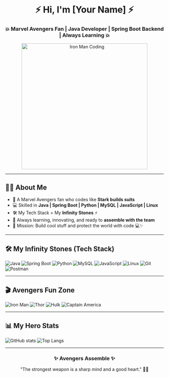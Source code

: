 <h1 align="center">⚡ Hi, I'm [Your Name] ⚡</h1>
<h3 align="center">💥 Marvel Avengers Fan | Java Developer | Spring Boot Backend | Always Learning 💥</h3>

<p align="center">
  <img src="https://media.giphy.com/media/3o7TKsQ4bYgYp8k3Og/giphy.gif" width="400" alt="Iron Man Coding">
</p>

---

## 🦸‍♂️ About Me
- 🌟 A Marvel Avengers fan who codes like **Stark builds suits**
- 💻 Skilled in **Java | Spring Boot | Python | MySQL | JavaScript | Linux**
- 🛠️ My Tech Stack = My **Infinity Stones** ⚡
- 🚀 Always learning, innovating, and ready to **assemble with the team**
- 🎯 Mission: Build cool stuff and protect the world with code 💻✨

---

## 🛠️ My Infinity Stones (Tech Stack)

![Java](https://img.shields.io/badge/Java-red?style=for-the-badge&logo=java)
![Spring Boot](https://img.shields.io/badge/Spring%20Boot-green?style=for-the-badge&logo=springboot)
![Python](https://img.shields.io/badge/Python-blue?style=for-the-badge&logo=python)
![MySQL](https://img.shields.io/badge/MySQL-lightblue?style=for-the-badge&logo=mysql)
![JavaScript](https://img.shields.io/badge/JavaScript-yellow?style=for-the-badge&logo=javascript)
![Linux](https://img.shields.io/badge/Linux-black?style=for-the-badge&logo=linux)
![Git](https://img.shields.io/badge/Git-orange?style=for-the-badge&logo=git)
![Postman](https://img.shields.io/badge/Postman-FF6C37?style=for-the-badge&logo=postman&logoColor=white)

---

## 🎬 Avengers Fun Zone

![Iron Man](https://media.giphy.com/media/26AHONQ79FdWZhAI0/giphy.gif)
![Thor](https://media.giphy.com/media/l41lVsYDBC0UVQJCE/giphy.gif)
![Hulk](https://media.giphy.com/media/f9jQLaorJ8bZC/giphy.gif)
![Captain America](https://media.giphy.com/media/lXiRKBj0SAA0EWvbG/giphy.gif)

---

## 📊 My Hero Stats
![GitHub stats](https://github-readme-stats.vercel.app/api?username=YOURUSERNAME&show_icons=true&theme=radical)
![Top Langs](https://github-readme-stats.vercel.app/api/top-langs/?username=YOURUSERNAME&layout=compact&theme=radical)

---

<h3 align="center">✨ Avengers Assemble ✨</h3>
<p align="center">"The strongest weapon is a sharp mind and a good heart." 🦸‍♂️</p>
